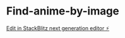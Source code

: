 # Find-anime-by-image

[Edit in StackBlitz next generation editor ⚡️](https://stackblitz.com/~/github.com/nikiema2006/Find-anime-by-image)